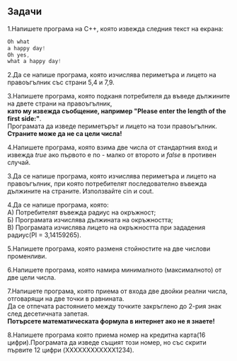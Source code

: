 ## Задачи
1.Напишете програма на C++, която извежда следния текст на екрана:   
    
```c++
Oh what
a happy day!
Oh yes,
what a happy day!
```

2.Да се напише програма, която изчислява периметъра и лицето на правоъгълник със страни 5,4 и 7,9.

3.Напишете програма, която подканя потребителя да въведе дължините на двете страни на правоъгълник, <br />
**като му извежда съобщение, например "Please enter the length of the first side:"**. <br />
Програмата да изведе периметърът и лицето на този правоъгълник. <br />
**Страните може да не са цели числа!** <br />

4.Напишете програма, която взима две числа от стандартния вход и извежда *true* ако първото е по - малко от второто и *false* в противен случай.                   

3.Да се напише програма, която изчислява периметъра и лицето на правоъгълник, при която потребителят последователно въвежда дължините на страните. Използвайте cin и cout.                        

4.Да се напише програма, която:                    
А) Потребителят въвежда радиус на окръжност;           
Б) Програмата изчислява дължината на окръжността;                     
В) Програмата изчислява лицето на окръжността при зададения радиус(PI = 3,14159265).                         

5.Напишете програма, която разменя стойностите на две числови променливи.                     

6.Напишете програма, която намира минималното (максималното) от две цели числа.                          

7.Напишете програма, която приема от входа две двойки реални числа, отговарящи на две точки в равнината.                     
  Да се отпечата растоянието между точките закръглено до 2-рия знак след десетичната запетая.                      
  **Потърсете математическата формула в интернет ако не я знаете!**                    
                               
8.Напишете програма която приема номер на кредитна карта(16 цифри).Програмата да изведе същият този номер, но със скрити първите 12 цифри (XXXXXXXXXXXX1234).
